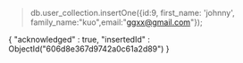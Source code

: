 > db.user_collection.insertOne({id:9, first_name: 'johnny', family_name:"kuo",email:"ggxx@gmail.com"});

{
	"acknowledged" : true,
	"insertedId" : ObjectId("606d8e367d9742a0c61a2d89")
}
